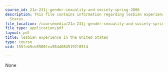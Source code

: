 ```yaml
---
course_id: 21a-231j-gender-sexuality-and-society-spring-2006
description: This file contains information regarding lesbian experience in the United
  States.
file_location: /coursemedia/21a-231j-gender-sexuality-and-society-spring-2006/155feb5cb5500fea564d0845192f051d_MIT21A_213JS06_lesbian.pdf
file_type: application/pdf
layout: pdf
title: lesbian experience in the United States
type: course
uid: 155feb5cb5500fea564d0845192f051d

---
```

None